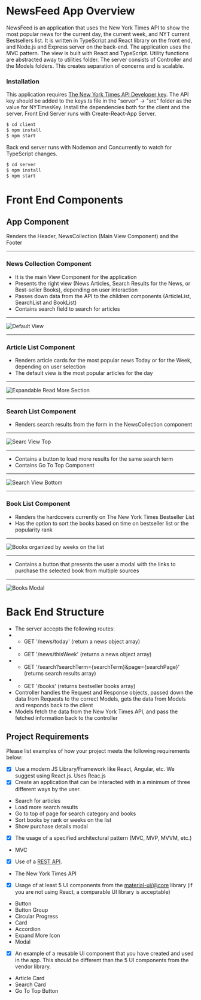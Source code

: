 # NewsFeed App Overview
NewsFeed is an application that uses the New York Times API to show the most popular news for the current day, the current week, and NYT current Bestsellers list. It is written in TypeScript and React library on the front end, and Node.js and Express server on the back-end. The application uses the MVC pattern. The view is built with React and TypeScript. Utility functions are abstracted away to utilities folder. The server consists of Controller and the Models folders. This creates separation of concerns and is scalable. 

### Installation
This application requires [The New York Times API Developer key](https://developer.nytimes.com/get-started). The API key should be added to the keys.ts file in the "server" -> "src" folder as the value for NYTimesKey.
Install the dependencies both for the client and the server.
Front End Server runs with Create-React-App Server.
```sh
$ cd client
$ npm install
$ npm start
```

Back end server runs with Nodemon and Concurrently to watch for TypeScript changes.
```sh
$ cd server
$ npm install
$ npm start
```

# Front End Components

## App Component
Renders the Header, NewsCollection (Main View Component) and the Footer
______________________________
 ### News Collection Component
- It is the main View Component for the application
- Presents the right view (News Articles, Search Results for the News, or Best-seller Books), depending on user interaction
- Passes down data from the API to the children components (ArticleList, SearchList and BookList)
- Contains search field to search for articles
______________________________
![Default View](https://github.com/ychamanova/newsfeed_app/blob/main/screenshots/main-view.png)
______________________________
 ### Article List Component
- Renders article cards for the most popular news Today or for the Week, depending on user selection
- The default view is the most popular articles for the day
_______________________________
![Expandable Read More Section](https://github.com/ychamanova/newsfeed_app/blob/main/screenshots/news-read-more.png)
____________________________
### Search List Component
- Renders search results from the form in the NewsCollection component
___________________________
![Searc View Top](./screenshots/search-view-top.png)
___________________________
- Contains a button to load more results for the same search term
- Contains Go To Top Component
____________________________
![Search View Bottom](./screenshots/search-view-bottom.png)
____________________________
 ### Book List Component
- Renders the hardcovers currently on The New York Times Bestseller List
- Has the option to sort the books based on time on bestseller list or the popularity rank
______________________________
![Books organized by weeks on the list](./screenshots/books-view-by-week.png)
______________________________
- Contains a button that presents the user a modal with the links to purchase 
the selected book from multiple sources
__________________________________
![Books Modal](./screenshots/books-modal.png)

# Back End Structure
- The server accepts the following routes:
- - GET '/news/today' (return a news object array)
- - GET '/news/thisWeek' (returns a news object array)
- - GET '/search?searchTerm={searchTerm}&page={searchPage}' (returns search results array)
- - GET '/books' (returns bestseller books array)
- Controller handles the Request and Response objects, passed down the data from Requests to the correct Models, gets the data from Models and responds back to the client
- Models fetch the data from the New York Times API, and pass the fetched information back to the controller


## Project Requirements
Please list examples of how your project meets the following requirements below:
- [x] Use a modern JS Library/Framework like React, Angular, etc. We suggest using React.js.
Uses Reac.js
- [x] Create an application that can be interacted with in a minimum of three different ways by the user.
- Search for articles
- Load more search results
- Go to top of page for search category and books
- Sort books by rank or weeks on the list
- Show purchase details modal
- [x] The usage of a specified architectural pattern (MVC, MVP, MVVM,  etc.)
- MVC
- [x] Use of a [REST API](https://medium.com/@arteko/the-best-way-to-use-rest-apis-in-swift-95e10696c980).
- The New York Times API
- [x] Usage of at least 5 UI components from the [material-ui/@core](https://material-ui.com/) library (if you are not using React, a comparable UI library is acceptable)
- Button
- Button Group
- Circular Progress
- Card
- Accordion
- Expand More Icon
- Modal
- [x] An example of a reusable UI component that you have created and used in the app. This should be different than the 5 UI components from the vendor library.
- Article Card
- Search Card
- Go To Top Button
